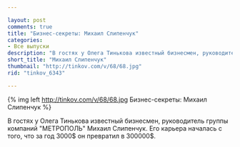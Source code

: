 ```yaml
---

layout: post
comments: true
title: "Бизнес-секреты: Михаил Слипенчук"
categories:
- Все выпуски
description: "В гостях у Олега Тинькова известный бизнесмен, руководитель группы компаний \"МЕТРОПОЛЬ\" Михаил Слипенчук. Его карьера началась с того, что за год 3000$ он превратил в 300000$."
short_title: "Михаил Слипенчук"
thumbnail: "http://tinkov.com/v/68/68.jpg"
rid: "tinkov_6343"

---
```


{% img left http://tinkov.com/v/68/68.jpg Бизнес-секреты: Михаил Слипенчук %}

В гостях у Олега Тинькова известный бизнесмен, руководитель группы компаний "МЕТРОПОЛЬ" Михаил Слипенчук. Его карьера началась с того, что за год 3000$ он превратил в 300000$.
